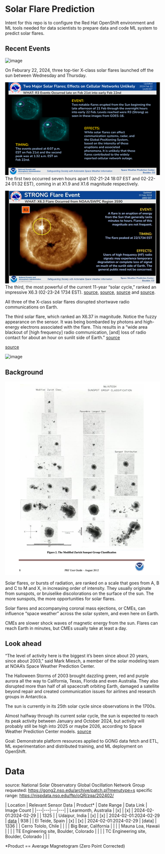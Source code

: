 # Solar Flare Prediction

Intent for this repo is to configure the Red Hat OpenShift environment and ML tools needed for data scientists to prepare data and code ML system to predict solar flares.

## Recent Events

![image](./images/x6.37-02-22-2024-solar-flare.jpg)

On Feburary 22, 2024, three top-tier X-class solar flares launched off the sun between Wednesday and Thursday. 

![image](./images/solar-flare-1-and-2.png)
The first two occurred seven hours apart (02-21-24 18:07 EST and 02-22-24 01:32 EST), coming in at X1.9 and X1.6 magnitude respectively. 

![image](./images/solar-flare-3.png)
The third, the most powerful of the current 11-year “solar cycle,” ranked an impressive X6.3 (02-23-24 1734 EST). [source](https://www.washingtonpost.com/weather/2024/02/22/solar-flares-cycle-xclass-radio-att/), [source](https://www.esa.int/Space_Safety/Space_weather/Sun_fires_off_largest_flare_of_current_solar_cycle), [source](https://www.swpc.noaa.gov/news/two-major-solar-flares-effects-cellular-networks-unlikely) and [source](https://www.swpc.noaa.gov/news/strongest-flare-current-solar-cycle).

All three of the X-class solar flares disrupted shortwave radio communications on Earth.

The third solar flare, which ranked an X6.37 in magnitude. Notice the fuzzy appearance on the sensor. It was being bombarded by photons and high-energy electrons associated with the flare. This results in a “wide area blackout of [high frequency] radio communication, [and] loss of radio contact for about an hour on sunlit side of Earth.” [source](https://www.washingtonpost.com/weather/2024/02/22/solar-flares-cycle-xclass-radio-att/)

[source](https://www.washingtonpost.com/weather/2024/02/22/solar-flares-cycle-xclass-radio-att/)

![image](./images/noaa-swpc-02-22-2024.jpg)

## Background

![image](./images/modified-zurich-sunspot-classification.png)

Solar flares, or bursts of radiation, are ranked on a scale that goes from A, B and C to M and X, in increasing order of intensity. They usually originate from sunspots, or bruiselike discolorations on the surface of the sun. The more sunspots, the more opportunities for solar flares.

Solar flares and accompanying coronal mass ejections, or CMEs, can influence “space weather” across the solar system, and even here on Earth. 

CMEs are slower shock waves of magnetic energy from the sun. Flares can reach Earth in minutes, but CMEs usually take at least a day.

## Look ahead

“The level of activity here is the biggest it’s been since about 20 years, since about 2003,” said Mark Miesch, a member of the solar modeling team at NOAA’s Space Weather Prediction Center.

The Halloween Storms of 2003 brought dazzling green, red and purple aurora all the way to California, Texas, Florida and even Australia. They also disrupted more than half of all spacecraft orbiting Earth, damaged a satellite beyond repair and created communication issues for airlines and research groups in Antarctica.

The sun is currently in its 25th solar cycle since observations in the 1700s.

Almost halfway through its current solar cycle, the sun is expected to reach its peak activity between January and October 2024, but activity will probably still be high into 2025 or maybe 2026, according to Space Weather Prediction Center models. [source](https://www.washingtonpost.com/climate-environment/2024/01/14/solar-max-sun-activity-storms-aurora/)

Goal: Demonstrate platform resources applied to GONG data fetch and ETL, ML experimentation and distributed training, and ML deployment on OpenShift. 

# Data
source: National Solar Observatory Global Oscillation Network Group
requested: https://gong2.nso.edu/archive/patch.pl?menutype=s
specific range: https://nispdata.nso.edu/ftp/oQR/zqa/202402/

| Location | Relevant Sensor Data | Product* | Date Range | Data Link | Image Count |
|---|---|---|---|
| Learmonth, Australia | [x] | [x] | 2024-02-01:2024-02-29 | | 1325 |
| Udaipur, India | [x] | [x] | 2024-02-01:2024-02-29 | [data](https://nispdata.nso.edu/ftp/oQR/zqa/202402/) | 938 |
| El Teide, Spain | [x] | [x] | 2024-02-01:2024-02-29 | [data] | 1336 |
| Cerro Tololo, Chile | | |
| Big Bear, California | | |
| Mauna Loa, Hawaii | | |
| TE Engineering site, Boulder, Colorado | | |
| TC Engineering site, Boulder, Colorado | | |

*Product == Average Magnetogram (Zero Point Corrected)